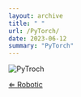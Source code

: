```yaml
---
layout: archive
title: " "
url: /PyTorch/
date: 2023-06-12
summary: "PyTorch"
---
```


  <div class="robotic-section">
      <div class="robotic-section-content">
        <img src="/PyTorch/pytorch.png" alt="PyTroch">
      </div>

  </div>

[&lArr; Robotic](/robotic/)
